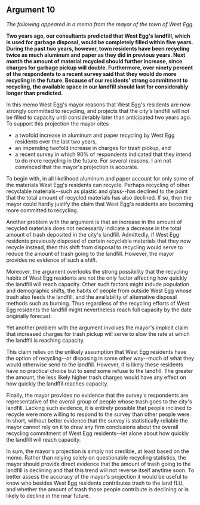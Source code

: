 
Argument 10
---------------------------

*The following appeared in a memo from the mayor of the town of West Egg.*

**Two years ago, our consultants predicted that West Egg's landfill, which is used for garbage
disposal, would be completely filled within five years. During the past two years, however, town
residents have been recycling twice as much aluminum and paper as they did in previous
years. Next month the amount of material recycled should further increase, since charges for
garbage pickup will double. Furthermore, over ninety percent of the respondents to a recent
survey said that they would do more recycling in the future. Because of our residents' strong
commitment to recycling, the available space in our landfill should last for considerably longer
than predicted.**


In this memo West Egg's mayor reasons that West Egg's residents are now strongly
committed to recycling, and projects that the city's landfill will not be filled to capacity until
considerably later than anticipated two years ago. To support this projection the mayor cites
* a twofold increase in aluminum and paper recycling by West Egg residents over the last two
years,
* an impending twofold increase in charges for trash pickup, and
* a recent survey in
which 90% of respondents indicated that they intend to do more recycling in the future. For
several reasons, I am not convinced that the mayor's projection is accurate.

To begin with, in all likelihood aluminum and paper account for only some of the materials
West Egg's residents can recycle. Perhaps recycling of other recyclable materials--such as
plastic and glass--has declined to the point that the total amount of recycled materials has also
declined. If so, then the mayor could hardly justify the claim that West Egg's residents are
becoming more committed to recycling.

Another problem with the argument is that an increase in the amount of recycled materials
does not necessarily indicate a decrease in the total amount of trash deposited in the city's
landfill. Admittedly, if West Egg residents previously disposed of certain recyclable materials
that they now recycle instead, then this shift from disposal to recycling would serve to reduce
the amount of trash going to the landfill. However, the mayor provides no evidence of such a
shift.

Moreover, the argument overlooks the strong possibility that the recycling habits of West
Egg residents are not the only factor affecting how quickly the landfill will reach capacity. Other
such factors might indude population and demographic shifts, the habits of people from
outside West Egg whose trash also feeds the landfill, and the availability of altemative disposal
methods such as burning. Thus regardless of the recycling efforts of West Egg residents the
landfill might nevertheless reach full capacity by the date originally forecast.

Yet another problem with the argument involves the mayor's implicit claim that increased
charges for trash pickup will serve to slow the rate at which the landffil is reaching capacity.

This claim relies on the unlikely assumption that West Egg residents have the option of
recycling--or disposing in some other way--much of what they would otherwise send to the
landfill. However, it is likely these residents have no practical choice but to send some refuse
to the landfill. The greater the amount, the less likely higher trash charges would have any
effect on how quickly the landffil reaches capacity.

Finally, the mayor provides no evidence that the survey's respondents are representative of
the overall group of people whose trash goes to the city's landfill. Lacking such evidence, it is
entirely possible that people inclined to recycle were more willing to respond to the survey than
other people were. In short, without better evidence that the survey is statistically reliable the
mayor cannot rely on it to draw any firm conclusions about the overall recycling commitment of
West Egg residents--let alone about how quickly the landfill will reach capacity.

In sum, the mayor's projection is simply not credible, at least based on the memo. Rather
than relying solely on questionable recycling statistics, the mayor should provide direct
evidence that the amount of trash going to the landfill is declining and that this trend will not
reverse itself anytime soon. To better assess the accuracy of the mayor's projection it would be
useful to know who besides West Egg residents contributes trash to the land fLU, and whether
the amount of trash those people contribute is declining or is likely to decline in the near future.


